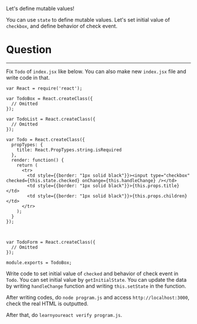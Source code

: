 Let's define mutable values!

You can use `state` to define mutable values.
Let's set initial value of `checkbox`, and define behavior of check event.

# Question
---

Fix `Todo` of `index.jsx` like below.
You can also make new `index.jsx` file and write code in that.


```
var React = require('react');

var TodoBox = React.createClass({
  // Omitted
});

var TodoList = React.createClass({
  // Omitted
});

var Todo = React.createClass({
  propTypes: {
    title: React.PropTypes.string.isRequired
  },
  render: function() {
    return (
      <tr>
        <td style={{border: "1px solid black"}}><input type="checkbox" checked={this.state.checked} onChange={this.handleChange} /></td>
        <td style={{border: "1px solid black"}}>{this.props.title}</td>
        <td style={{border: "1px solid black"}}>{this.props.children}</td>
      </tr>
    );
  }
});



var TodoForm = React.createClass({
  // Omitted
});

module.exports = TodoBox;
```

Write code to set initial value of `checked` and behavior of check event in `Todo`.
You can set initial value by `getInitialState`.
You can update the data by writing `handleChange` function and writing `this.setState` in the function.

After writing codes, do `node program.js` and access `http://localhost:3000`, check the real HTML is outputted.

After that, do `learnyoureact verify program.js`.

